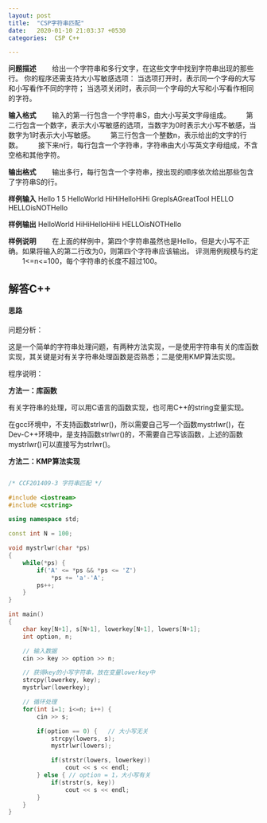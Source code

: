 ```yaml
---
layout: post
title:  "CSP字符串匹配"
date:   2020-01-10 21:03:37 +0530
categories:  CSP C++

---
```


**问题描述**
　　给出一个字符串和多行文字，在这些文字中找到字符串出现的那些行。
  你的程序还需支持大小写敏感选项：
  当选项打开时，表示同一个字母的大写和小写看作不同的字符；
  当选项关闭时，表示同一个字母的大写和小写看作相同的字符。

**输入格式**
　　输入的第一行包含一个字符串S，由大小写英文字母组成。
　　第二行包含一个数字，表示大小写敏感的选项，当数字为0时表示大小写不敏感，当数字为1时表示大小写敏感。
　　第三行包含一个整数n，表示给出的文字的行数。
　　接下来n行，每行包含一个字符串，字符串由大小写英文字母组成，不含空格和其他字符。

**输出格式**
　　输出多行，每行包含一个字符串，按出现的顺序依次给出那些包含了字符串S的行。

**样例输入**
Hello
1
5
HelloWorld
HiHiHelloHiHi
GrepIsAGreatTool
HELLO
HELLOisNOTHello

**样例输出**
HelloWorld
HiHiHelloHiHi
HELLOisNOTHello

**样例说明**
　　在上面的样例中，第四个字符串虽然也是Hello，但是大小写不正确。如果将输入的第二行改为0，则第四个字符串应该输出。
评测用例规模与约定
　　1<=n<=100，每个字符串的长度不超过100。


## 解答C++
#### 思路
问题分析：

  这是一个简单的字符串处理问题，有两种方法实现，一是使用字符串有关的库函数实现，其关键是对有关字符串处理函数是否熟悉；二是使用KMP算法实现。

程序说明：

  **方法一：库函数**

  有关字符串的处理，可以用C语言的函数实现，也可用C++的string变量实现。

  在gcc环境中，不支持函数strlwr()，所以需要自己写一个函数mystrlwr()，在Dev-C++环境中，是支持函数strlwr()的，不需要自己写该函数，上述的函数mystrlwr()可以直接写为strlwr()。

  **方法二：KMP算法实现**




```c++

/* CCF201409-3 字符串匹配 */

#include <iostream>
#include <cstring>

using namespace std;

const int N = 100;

void mystrlwr(char *ps)
{
    while(*ps) {
        if('A' <= *ps && *ps <= 'Z')
            *ps += 'a'-'A';
        ps++;
    }
}

int main()
{
    char key[N+1], s[N+1], lowerkey[N+1], lowers[N+1];
    int option, n;

    // 输入数据
    cin >> key >> option >> n;

    // 获得key的小写字符串，放在变量lowerkey中
    strcpy(lowerkey, key);
    mystrlwr(lowerkey);

    // 循环处理
    for(int i=1; i<=n; i++) {
        cin >> s;

        if(option == 0) {   // 大小写无关
            strcpy(lowers, s);
            mystrlwr(lowers);

            if(strstr(lowers, lowerkey))
                cout << s << endl;
        } else { // option = 1，大小写有关
            if(strstr(s, key))
                cout << s << endl;
        }
    }
}

```